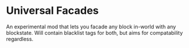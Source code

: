 # Universal Facades

An experimental mod that lets you facade any block in-world with any blockstate.
Will contain blacklist tags for both, but aims for compatability regardless.
